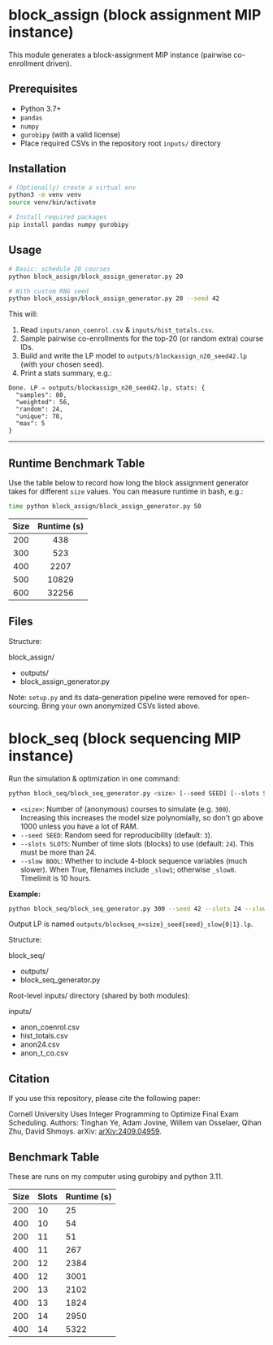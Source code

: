 # block_assign (block assignment MIP instance)

This module generates a block-assignment MIP instance (pairwise co-enrollment driven).

## Prerequisites

* Python 3.7+
* `pandas`
* `numpy`
* `gurobipy` (with a valid license)
* Place required CSVs in the repository root `inputs/` directory

## Installation

```bash
# (Optionally) create a virtual env
python3 -m venv venv
source venv/bin/activate

# Install required packages
pip install pandas numpy gurobipy
```

## Usage

```bash
# Basic: schedule 20 courses
python block_assign/block_assign_generator.py 20

# With custom RNG seed
python block_assign/block_assign_generator.py 20 --seed 42
```

This will:

1. Read `inputs/anon_coenrol.csv` & `inputs/hist_totals.csv`.
2. Sample pairwise co-enrollments for the top-20 (or random extra) course IDs.
3. Build and write the LP model to `outputs/blockassign_n20_seed42.lp` (with your chosen seed).
4. Print a stats summary, e.g.:

```
Done. LP ⇒ outputs/blockassign_n20_seed42.lp, stats: {
  "samples": 80,
  "weighted": 56,
  "random": 24,
  "unique": 78,
  "max": 5
}
```

---

## Runtime Benchmark Table

Use the table below to record how long the block assignment generator takes for different `size` values. You can measure runtime in bash, e.g.:

```bash
time python block_assign/block_assign_generator.py 50
```

| Size  | Runtime (s) | 
| :--:  | :---------: | 
|  200  |    438      |     
|  300  |    523      |  
|  400  |    2207         |  
|  500  |    10829       |   
|  600  |    32256         |   




## Files

Structure:

block_assign/
- outputs/
- block_assign_generator.py

Note: `setup.py` and its data-generation pipeline were removed for open-sourcing. Bring your own anonymized CSVs listed above.

# block_seq (block sequencing MIP instance)

Run the simulation & optimization in one command:

```bash
python block_seq/block_seq_generator.py <size> [--seed SEED] [--slots SLOTS] [--slow BOOL]
```

* `<size>`: Number of (anonymous) courses to simulate (e.g. `300`). Increasing this increases the model size polynomially, so don't go above 1000 unless you have a lot of RAM.
* `--seed SEED`: Random seed for reproducibility (default: `3`).
* `--slots SLOTS`: Number of time slots (blocks) to use (default: `24`). This must be more than 24.
* `--slow BOOL`: Whether to include 4-block sequence variables (much slower). When True, filenames include `_slow1`; otherwise `_slow0`. Timelimit is 10 hours.

**Example:**

```bash
python block_seq/block_seq_generator.py 300 --seed 42 --slots 24 --slow True
```

Output LP is named `outputs/blockseq_n<size}_seed{seed}_slow{0|1}.lp`.

Structure:

block_seq/
- outputs/
- block_seq_generator.py

Root-level inputs/ directory (shared by both modules):

inputs/
- anon_coenrol.csv
- hist_totals.csv
- anon24.csv
- anon_t_co.csv

## Citation
If you use this repository, please cite the following paper:

Cornell University Uses Integer Programming to Optimize Final Exam Scheduling. Authors: Tinghan Ye, Adam Jovine, Willem van Osselaer, Qihan Zhu, David Shmoys. arXiv: [arXiv:2409.04959](https://arxiv.org/abs/2409.04959).

## Benchmark Table
These are runs on my computer using gurobipy and python 3.11. 

| Size | Slots |   Runtime (s)  |
| ---- | ----- | ----|
| 200  | 10    |  25  |
| 400  | 10    |  54 |
| 200  | 11    | 51  |
| 400  | 11    | 267  |
| 200  | 12    | 2384  |
| 400  | 12    |  3001 |
| 200  | 13    |  2102 |
| 400  | 13    |  1824 |
| 200  | 14    |  2950 |
| 400  | 14    |  5322 |




